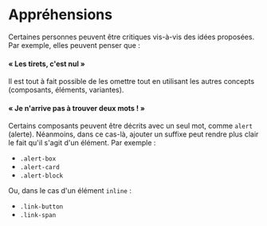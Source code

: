 # Appréhensions

Certaines personnes peuvent être critiques vis-à-vis des idées proposées. Par exemple, elles peuvent penser que :

#### « Les tirets, c'est nul »

Il est tout à fait possible de les omettre tout en utilisant les autres concepts (composants, éléments, variantes).

#### « Je n'arrive pas à trouver deux mots ! »

Certains composants peuvent être décrits avec un seul mot, comme `alert` (alerte). Néanmoins, dans ce cas-là, ajouter un suffixe peut rendre plus clair le fait qu'il s'agit d'un élément. Par exemple :

  * `.alert-box`
  * `.alert-card`
  * `.alert-block`

Ou, dans le cas d'un élément `inline` :

  * `.link-button`
  * `.link-span`
